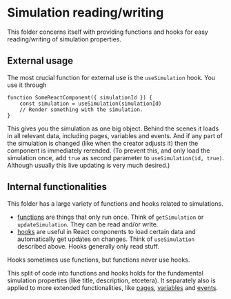 # Simulation reading/writing

This folder concerns itself with providing functions and hooks for easy reading/writing of simulation properties. 

## External usage

The most crucial function for external use is the `useSimulation` hook. You use it through

```
function SomeReactComponent({ simulationId }) {
	const simulation = useSimulation(simulationId)
	// Render something with the simulation.
}
```

This gives you the simulation as one big object. Behind the scenes it loads in all relevant data, including pages, variables and events. And if any part of the simulation is changed (like when the creator adjusts it) then the component is immediately rerended. (To prevent this, and only load the simulation once, add `true` as second parameter to `useSimulation(id, true)`. Although usually this live updating is very much desired.)

## Internal functionalities

This folder has a large variety of functions and hooks related to simulations.

- [functions](./functions.js) are things that only run once. Think of `getSimulation` or `updateSimulation`. They can be read and/or write.
- [hooks](./hooks.js) are useful in React components to load certain data and automatically get updates on changes. Think of `useSimulation` described above. Hooks generally only read stuff.

Hooks sometimes use functions, but functions never use hooks.

This split of code into functions and hooks holds for the fundamental simulation properties (like title, description, etcetera). It separately also is applied to more extended functionalities, like [pages](./pages/), [variables](./variables/) and [events](./events/).
